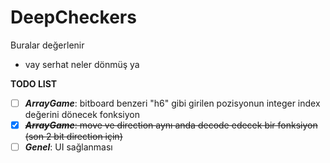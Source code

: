 # DeepCheckers
Buralar değerlenir

- vay serhat neler dönmüş ya

**TODO LIST**

- [ ] **_ArrayGame_**: bitboard benzeri "h6" gibi girilen pozisyonun integer index değerini dönecek fonksiyon
- [x] ~~**_ArrayGame_**: move ve direction aynı anda decode edecek bir fonksiyon (son 2 bit direction için)~~
- [ ] **_Genel_**: UI sağlanması
